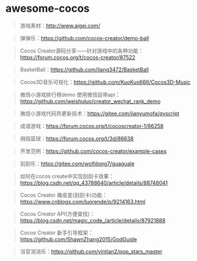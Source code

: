 # awesome-cocos
> 游戏素材：http://www.aigei.com/

> 弹弹乐：https://github.com/cocos-creator/demo-ball

> Cocos Creator源码分享——针对游戏中的各种功能：https://forum.cocos.org/t/cocos-creator/87522

> BasketBall：https://github.com/liang3472/BasketBall

> Cocos3D音乐可视化：https://github.com/KuoKuo666/Cocos3D-Music

> 微信小游戏排行榜demo 使用微信自带api：https://github.com/weishuluo/creator_wechat_rank_demo

> 微信小游戏代码热更新技术：https://gitee.com/jianyumofa/qyscript

> 成语游戏：https://forum.cocos.org/t/cocoscreator-1/86258

> 拇指篮球：https://forum.cocos.org/t/3d/86638

> 开发范例：https://github.com/cocos-creator/example-cases

> 刮刮乐：https://gitee.com/wolfdong7/guaguale

> 如何在cocos create中实现刮刮卡效果：https://blog.csdn.net/qq_43788640/article/details/88748041

> Cocos Creator 橡皮差(刮刮卡)功能：https://www.cnblogs.com/luorende/p/9214163.html

> Cocos Creator API(方便查找)：https://blog.csdn.net/magic_code_/article/details/87921888

> Cocos Creator 新手引导框架：https://github.com/ShawnZhang2015/GodGuide

> 当官消消乐：https://github.com/yintian2/pop_stars_master
